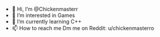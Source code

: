 - 👋 Hi, I’m @Chickenmasterr
- 👀 I’m interested in Games
- 🌱 I’m currently learning C++
- 📫 How to reach me Dm me on Reddit: u/chickenmasterro

<!---
Chickenmasterr/Chickenmasterr is a ✨ special ✨ repository because its `README.md` (this file) appears on your GitHub profile.
You can click the Preview link to take a look at your changes.
--->

